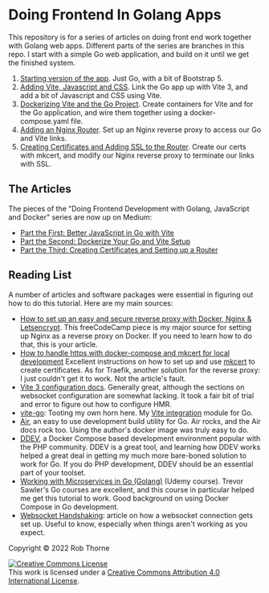 # Doing Frontend In Golang Apps

This repository is for a series of articles on doing front end
work together with Golang web apps.  Different
parts of the series are branches in this repo. I start with a simple Go web application, and build on it until we get the finished system.

1. [Starting version of the app](https://github.com/torenware/go-vite-docker/tree/starting-project). Just Go, with a bit of Bootstrap 5.
2. [Adding Vite, Javascript and CSS](https://github.com/torenware/go-vite-docker/tree/01-adding-vite). Link the Go app up with Vite 3, and add a bit of Javascript and CSS using Vite.
3. [Dockerizing Vite and the Go Project](https://github.com/torenware/go-vite-docker/tree/02-dockerize-it). Create containers for Vite and for the Go application, and wire them together using a docker-compose.yaml file.
4. [Adding an Nginx Router](https://github.com/torenware/go-vite-docker/tree/03-add-router). Set up an Nginx reverse proxy to access our Go and Vite links.
5. [Creating Certificates and Adding SSL to the Router](https://github.com/torenware/go-vite-docker/tree/04-add-ssl). Create our certs with mkcert, and modify our Nginx reverse proxy to terminate our links with SSL.

## The Articles

The pieces of the "Doing Frontend Development with Golang, JavaScript and Docker" series are now up on Medium:

  *  [Part the First: Better JavaScript in Go with Vite](https://robthorne-26852.medium.com/doing-frontend-development-with-golang-javascript-and-docker-part-the-first-e801ab6df940)
  *  [Part the Second: Dockerize Your Go and Vite Setup](https://robthorne-26852.medium.com/doing-frontend-development-with-golang-javascript-and-docker-part-the-second-44e955b24387)
  *  [Part the Third: Creating Certificates and Setting up a Router](https://robthorne-26852.medium.com/doing-frontend-development-with-golang-javascript-and-docker-part-the-third-6f624ed8611d)


## Reading List

A number of articles and software packages were essential in figuring out how to do this tutorial.  Here are my main sources:

* [How to set up an easy and secure reverse proxy with Docker, Nginx & Letsencrypt](https://www.freecodecamp.org/news/docker-nginx-letsencrypt-easy-secure-reverse-proxy-40165ba3aee2/). This freeCodeCamp piece is my major source for setting up Nginx as a reverse proxy on Docker. If you need to learn how to do that, this is your article.
* [How to handle https with docker-compose and mkcert for local development](https://knplabs.com/en/blog/how-to-handle-https-with-docker-compose-and-mkcert-for-local-development) Excellent instructions on how to set up and use [mkcert](https://github.com/FiloSottile/mkcert) to create certificates. As for Traefik, another solution for the reverse proxy: I just couldn't get it to work. Not the article's fault.
* [Vite 3 configuration docs](https://vitejs.dev/config/).  Generally great, although the sections on websocket configuration are somewhat lacking. It took a fair bit of trial and error to figure out how to configure HMR.
* [vite-go](https://github.com/torenware/vite-go): Tooting my own horn here. My [Vite integration](https://vitejs.dev/guide/backend-integration.html) module for Go.
* [Air](https://github.com/cosmtrek/air), an easy to use development build utility for Go. Air rocks, and the Air docs rock too. Using the author's docker image was truly easy to do.
* [DDEV](https://ddev.readthedocs.io/en/stable/), a Docker Compose based development environment popular with the PHP community. DDEV is a great tool, and learning how DDEV works helped a great deal in getting my much more bare-boned solution to work for Go. If you do PHP development, DDEV should be an essential part of your toolset. 
* [Working with Microservices in Go (Golang)](https://www.udemy.com/course/working-with-microservices-in-go/) (Udemy course). Trevor Sawler's Go courses are excellent, and this course in particular helped me get this tutorial to work. Good background on using Docker Compose in Go development.
* [Websocket Handshaking](https://www.cuelogic.com/blog/websocket-handshaking): article on how a websocket connection gets set up. Useful to know, especially when things aren't working as you expect.

Copyright © 2022 Rob Thorne

<a rel="license" href="http://creativecommons.org/licenses/by/4.0/">
<img alt="Creative Commons License" style="border-width:0" src="https://i.creativecommons.org/l/by/4.0/88x31.png" /></a><br>This work is licensed under a <a rel="license" href="http://creativecommons.org/licenses/by/4.0/">Creative Commons Attribution 4.0 International License</a>.

